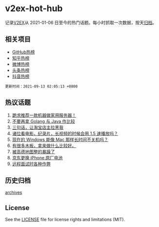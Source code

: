 # v2ex-hot-hub

 记录[V2EX](https://www.v2ex.com/)从 2021-01-06 日至今的热门话题。每小时抓取一次数据，按天[归档](archives)。
 
 ## 相关项目

- [GitHub热榜](https://github.com/snaildev/github-hot-hub)
- [知乎热榜](https://github.com/snaildev/zhihu-hot-hub)
- [微博热榜](https://github.com/snaildev/weibo-hot-hub)
- [头条热榜](https://github.com/snaildev/toutiao-hot-hub)
- [抖音热榜](https://github.com/snaildev/douyin-hot-hub)


 `更新时间：2021-09-13 02:05:13 +0800`

## 热议话题

1. [跪求推荐一款机器做家用服务器！](https://www.v2ex.com/t/801306)
1. [不要再拿 Golang 与 Java 作比较](https://www.v2ex.com/t/801337)
1. [三句话，让淘宝店主拉黑我](https://www.v2ex.com/t/801368)
1. [诸位看电影，纪录片，长视频的时候会用 1.5 速播放吗？](https://www.v2ex.com/t/801352)
1. [现在的 Windows 能像 Mac 那样长时间不关机吗？](https://www.v2ex.com/t/801417)
1. [有很多木板，拿来做什么比较好。](https://www.v2ex.com/t/801328)
1. [被高德地图整的暴躁了](https://www.v2ex.com/t/801330)
1. [京东更换 iPhone 原厂电池](https://www.v2ex.com/t/801369)
1. [远程面试时各种作弊](https://www.v2ex.com/t/801363)

## 历史归档

[archives](archives)

## License

See the [LICENSE](LICENSE) file for license rights and limitations (MIT).
